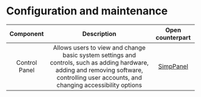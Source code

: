 # Configuration and maintenance
|Component|Description|Open counterpart|
|:-:|:-:|:-:|
|Control Panel|Allows users to view and change basic system settings and controls, such as adding hardware, adding and removing software, controlling user accounts, and changing accessibility options |[SimpPanel](https://sourceforge.net/projects/simppanel/)|

